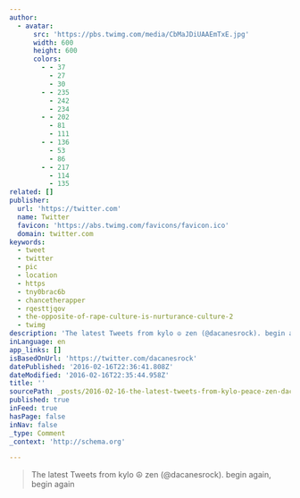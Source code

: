 ```yaml
---
author:
  - avatar:
      src: 'https://pbs.twimg.com/media/CbMaJDiUAAEmTxE.jpg'
      width: 600
      height: 600
      colors:
        - - 37
          - 27
          - 30
        - - 235
          - 242
          - 234
        - - 202
          - 81
          - 111
        - - 136
          - 53
          - 86
        - - 217
          - 114
          - 135
related: []
publisher:
  url: 'https://twitter.com'
  name: Twitter
  favicon: 'https://abs.twimg.com/favicons/favicon.ico'
  domain: twitter.com
keywords:
  - tweet
  - twitter
  - pic
  - location
  - https
  - tny0brac6b
  - chancetherapper
  - rqesttjqov
  - the-opposite-of-rape-culture-is-nurturance-culture-2
  - twimg
description: 'The latest Tweets from kylo ☮ zen (@dacanesrock). begin again, begin again'
inLanguage: en
app_links: []
isBasedOnUrl: 'https://twitter.com/dacanesrock'
datePublished: '2016-02-16T22:36:41.808Z'
dateModified: '2016-02-16T22:35:44.958Z'
title: ''
sourcePath: _posts/2016-02-16-the-latest-tweets-from-kylo-peace-zen-dacanesrock-begin-agai.md
published: true
inFeed: true
hasPage: false
inNav: false
_type: Comment
_context: 'http://schema.org'

---
```

> The latest Tweets from kylo ☮ zen &lpar;&commat;dacanesrock&rpar;&period; begin again&comma; begin again
